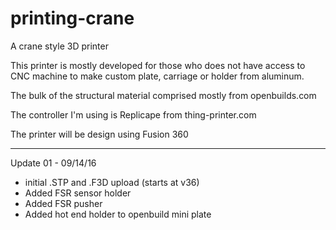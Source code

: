 # printing-crane
A crane style 3D printer

This printer is mostly developed for those who does not have access to CNC machine to make custom plate, carriage or holder from aluminum. 

The bulk of the structural material comprised mostly from openbuilds.com 

The controller I'm using is Replicape from thing-printer.com

The printer will be design using Fusion 360

-------------------------------------------------------
Update 01 - 09/14/16
- initial .STP and .F3D upload (starts at v36)
- Added FSR sensor holder
- Added FSR pusher
- Added hot end holder to openbuild mini plate

